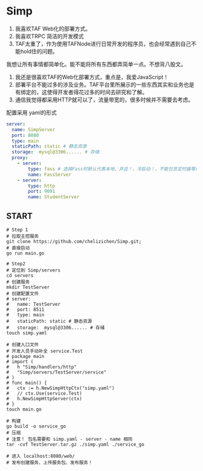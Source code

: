 # Simp

1. 我喜欢TAF Web化的部署方式。
2. 我喜欢TRPC 简洁的开发模式
3. TAF太重了，作为使用TAFNode进行日常开发的程序员，也会经常遇到自己不能hold住的问题。

我想让所有事情都简单化。能不能将所有东西都弄简单一点。不想背八股文。

1. 我还是很喜欢TAF的Web化部署方式，重点是，我爱JavaScript！
2. 部署平台不能过多的涉及业务。TAF平台里所展示的一些东西其实和业务也是有绑定的，这使得开发者得花过多的时间去研究和了解。
3. 通信我觉得都采用HTTP就可以了，流量带宽的，很多时候并不需要去考虑。

配置采用 yaml的形式

````yaml
server:
  name: SimpServer
  port: 8080
  type: main
  staticPath: static # 静态资源
  storage:  mysql@3306...... # 存储
  proxy:
    - server:
        type: fass # 选择Fass时默认代表本地，并且！，冷启动！，不能包含定时器等玩意，
        name: FassServer
    - server:
        type: http
        port: 9091
        name: StudentServer
````

## START

````shell
# Step 1
# 拉取主控服务 
git clone https://github.com/chelizichen/Simp.git;
# 直接启动
go run main.go

# Step2
# 定位到 Simp/servers
cd servers
# 创建服务
mkdir TestServer
# 创建配置文件
# server:
#   name: TestServer
#   port: 8511
#   type: main
#   staticPath: static # 静态资源
#   storage:  mysql@3306...... # 存储
touch simp.yaml

# 创建入口文件
# 开发人员手动补全 service.Test 
# package main
# import (
# 	h "Simp/handlers/http"
# 	"Simp/servers/TestServer/service"
# )
# func main() {
# 	ctx := h.NewSimpHttpCtx("simp.yaml")
# 	// ctx.Use(service.Test)
# 	h.NewSimpHttpServer(ctx)
# }
touch main.go

# 构建
go build -o service_go
# 压缩 
# 注意！ 包名需要和 simp.yaml - server - name 相同
tar -cvf TestServer.tar.gz ./simp.yaml ./service_go

# 进入 localhost:8080/web/
# 发布创建服务、上传服务包、发布服务！

````
